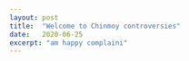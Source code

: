 ```yaml
---
layout: post
title:  "Welcome to Chinmoy controversies"
date:   2020-06-25
excerpt: "am happy complaini"
---
```

